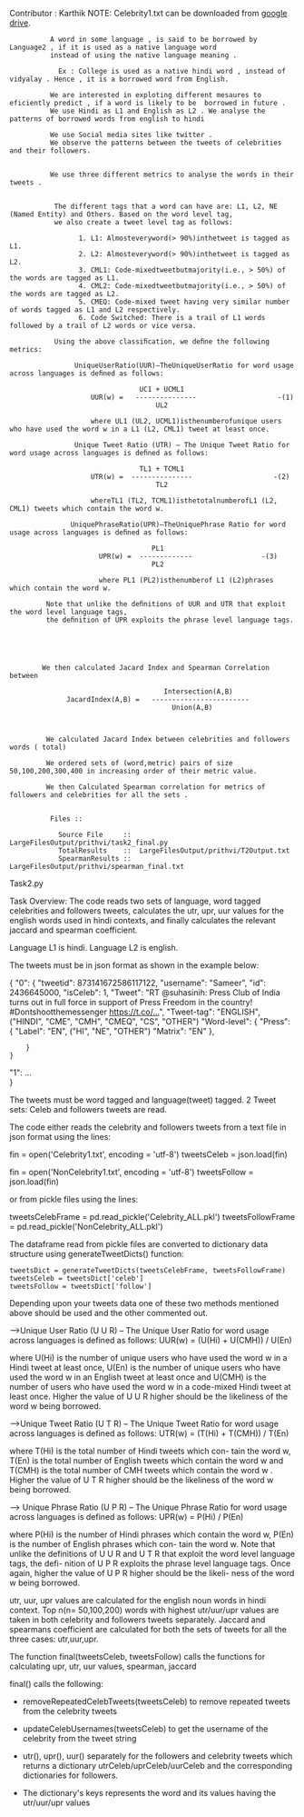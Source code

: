 Contributor  : Karthik 
NOTE: Celebrity1.txt can be downloaded from [google drive](https://drive.google.com/open?id=1-hNpevHej4qwXsrBuYjMCsVjXztmOLck).

              A word in some language , is said to be borrowed by Language2 , if it is used as a native language word
              instead of using the native language meaning .
              
                Ex : College is used as a native hindi word , instead of vidyalay . Hence , it is a borrowed word from English.
              
              We are interested in exploting different mesaures to eficiently predict , if a word is likely to be  borrowed in future .
              We use Hindi as L1 and English as L2 . We analyse the patterns of borrowed words from english to hindi 
              
              We use Social media sites like twitter . 
              We observe the patterns between the tweets of celebrities and their followers.
              
              
              We use three different metrics to analyse the words in their tweets .
              
              
               The different tags that a word can have are: L1, L2, NE (Named Entity) and Others. Based on the word level tag, 
               we also create a tweet level tag as follows: 
               
                     1. L1: Almosteveryword(> 90%)inthetweet is tagged as L1. 
                     2. L2: Almosteveryword(> 90%)inthetweet is tagged as L2.
                     3. CML1: Code-mixedtweetbutmajority(i.e., > 50%) of the words are tagged as L1. 
                     4. CML2: Code-mixedtweetbutmajority(i.e., > 50%) of the words are tagged as L2. 
                     5. CMEQ: Code-mixed tweet having very similar number of words tagged as L1 and L2 respectively. 
                     6. Code Switched: There is a trail of L1 words followed by a trail of L2 words or vice versa. 
                    
               Using the above classiﬁcation, we deﬁne the following metrics:
               
                    UniqueUserRatio(UUR)–TheUniqueUserRatio for word usage across languages is deﬁned as follows:
                    
                                    UC1 + UCML1
                        UUR(w) =   ---------------                    -(1)   
                                        UL2

                        where UL1 (UL2, UCML1)isthenumberofunique users who have used the word w in a L1 (L2, CML1) tweet at least once. 
                        
                    Unique Tweet Ratio (UTR) – The Unique Tweet Ratio for word usage across languages is deﬁned as follows:
                    
                                    TL1 + TCML1
                        UTR(w) =  ---------------                    -(2)
                                        TL2        

                        whereTL1 (TL2, TCML1)isthetotalnumberofL1 (L2, CML1) tweets which contain the word w.
                      
                   UniquePhraseRatio(UPR)–TheUniquePhrase Ratio for word usage across languages is deﬁned as follows: 
                                       
                                       PL1 
                          UPR(w) =  -------------                 -(3) 
                                       PL2
                          
                          where PL1 (PL2)isthenumberof L1 (L2)phrases which contain the word w. 
                          
             Note that unlike the deﬁnitions of UUR and UTR that exploit the word level language tags,
             the deﬁnition of UPR exploits the phrase level language tags.
             
             
            
            
            
            We then calculated Jacard Index and Spearman Correlation between 
              
                                          Intersection(A,B)
                  JacardIndex(A,B) =   ------------------------
                                            Union(A,B)
              
              
             
             We calculated Jacard Index between celebrities and followers words ( total) 
             
             We ordered sets of (word,metric) pairs of size 50,100,200,300,400 in increasing order of their metric value.
            
             We then Calculated Spearman correlation for metrics of followers and celebrities for all the sets .
             
             
              Files ::
              
                Source File     ::  LargeFilesOutput/prithvi/task2_final.py
                TotalResults    ::  LargeFilesOutput/prithvi/T2Output.txt
                SpearmanResults ::  LargeFilesOutput/prithvi/spearman_final.txt
                
Task2.py

Task Overview:
The code reads two sets of language, word tagged celebrities and followers tweets, calculates the utr, upr, uur values for the english words used in hindi contexts, and finally calculates the relevant jaccard and spearman coefficient. 

Language L1 is hindi.
Language L2 is english.

The tweets must be in json format as shown in the example below:

{
"0": {
        "tweetid": 873141672586117122, 
        "username": "Sameer", 
        "id": 2436645000, 
        "isCeleb": 1, 
        "Tweet": "RT @suhasinih: Press Club of India turns out in full force in support of Press Freedom in the country! #Dontshootthemessenger https://t.co/…", 
        "Tweet-tag": "ENGLISH", ("HINDI", "CME", "CMH", "CMEQ", "CS", "OTHER") 
        "Word-level": {
            "Press": {
                "Label": "EN", ("HI", "NE", "OTHER") 
                "Matrix": "EN"
            }, 
            
        }
    }
 
"1": ...    
}

The tweets must be word tagged and language(tweet) tagged.
2 Tweet sets: Celeb and followers tweets are read. 

The code either reads the celebrity and followers tweets from a text file in json format 
using the lines:

  fin = open('Celebrity1.txt', encoding = 'utf-8')
  tweetsCeleb = json.load(fin)

  fin = open('NonCelebrity1.txt', encoding = 'utf-8')
  tweetsFollow = json.load(fin)

or from pickle files using the lines:

  tweetsCelebFrame = pd.read_pickle('Celebrity_ALL.pkl')
    tweetsFollowFrame = pd.read_pickle('NonCelebrity_ALL.pkl') 

The dataframe read from pickle files are converted to dictionary data structure using generateTweetDicts() function:

    tweetsDict = generateTweetDicts(tweetsCelebFrame, tweetsFollowFrame)
    tweetsCeleb = tweetsDict['celeb']
    tweetsFollow = tweetsDict['follow']
  
Depending upon your tweets data one of these two methods mentioned above should be used and the other commented out.



-->Unique User Ratio (U U R) – The Unique User Ratio for
word usage across languages is defined as follows:
UUR(w) = (U(Hi) + U(CMH)) / U(En)  

where U(Hi) is the number of unique users who have used the
word w in a Hindi tweet at least once, U(En) is the number of
unique users who have used the word w in an English tweet
at least once and U(CMH) is the number of users who have
used the word w in a code-mixed Hindi tweet at least once.
Higher the value of U U R higher should be the likeliness of
the word w being borrowed.

-->Unique Tweet Ratio (U T R) – The Unique Tweet Ratio for
word usage across languages is defined as follows:
UTR(w) = (T(Hi) + T(CMH)) / T(En)

where T(Hi) is the total number of Hindi tweets which con-
tain the word w, T(En) is the total number of English tweets
which contain the word w and T(CMH) is the total number of
CMH tweets which contain the word w . Higher the value
of U T R higher should be the likeliness of the word w being
borrowed.

--> Unique Phrase Ratio (U P R) – The Unique Phrase Ratio for
word usage across languages is defined as follows:
UPR(w) = P(Hi) / P(En)

where P(Hi) is the number of Hindi phrases which contain the
word w, P(En) is the number of English phrases which con-
tain the word w. Note that unlike the definitions of U U R
and U T R that exploit the word level language tags, the defi-
nition of U P R exploits the phrase level language tags. Once
again, higher the value of U P R higher should be the likeli-
ness of the word w being borrowed.

utr, uur, upr values are calculated for the english noun words in hindi context.
Top n(n= 50,100,200) words with highest utr/uur/upr values are taken in both celebrity and followers tweets separately. Jaccard and spearmans coefficient are calculated for both the sets of tweets for all the three cases: utr,uur,upr.  


The function final(tweetsCeleb, tweetsFollow) calls the functions for calculating upr, utr, uur values, spearman, jaccard

final() calls the following:
  * removeRepeatedCelebTweets(tweetsCeleb) to remove repeated tweets from the celebrity tweets

  * updateCelebUsernames(tweetsCeleb) to get the username of the celebrity from the tweet string

  * utr(), upr(), uur() separately for the followers and celebrity tweets which returns a dictionary utrCeleb/uprCeleb/uurCeleb and the corresponding dictionaries for followers.
  * The dictionary's keys represents the word and its values having the utr/uur/upr values


